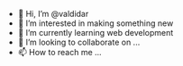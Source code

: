 - 👋 Hi, I’m @valdidar
- 👀 I’m interested in making something new
- 🌱 I’m currently learning web development
- 💞️ I’m looking to collaborate on ...
- 📫 How to reach me ...

<!---
valdidar/valdidar is a ✨ special ✨ repository because its `README.md` (this file) appears on your GitHub profile.
You can click the Preview link to take a look at your changes.
--->
